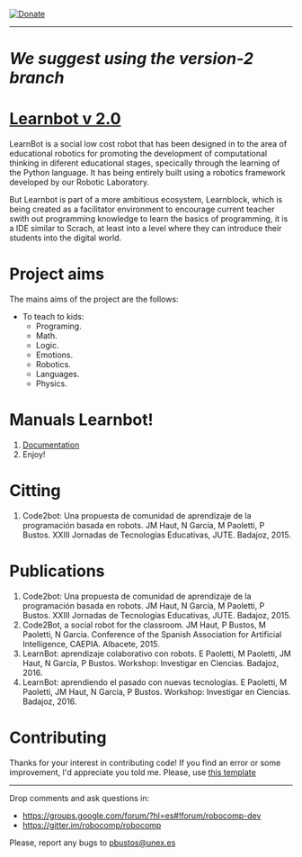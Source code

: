 
[![Donate](https://img.shields.io/badge/Donate-PayPal-green.svg)](https://www.paypal.com/cgi-bin/webscr?cmd=_s-xclick&hosted_button_id=N3VAYG9VP8S4L)

---

# _We suggest using the version-2 branch_
[Learnbot v 2.0](http://robocomp.org)
===============================
LearnBot is a social low cost robot that has been designed in to  the  area  of  educational  robotics  for  promoting  the  development of  computational  thinking  in  diferent  educational  stages,  specically through the learning of the Python language. It has being entirely built using a robotics framework developed by our Robotic Laboratory.

But Learnbot is part of a more ambitious ecosystem, Learnblock, which is being  created  as  a  facilitator  environment  to  encourage  current  teacher swith out programming knowledge to learn the basics of programming, it is a IDE similar to Scrach, at least into a level where they can introduce their students into the digital world.

# Project aims

The mains aims of the project are the follows:

* To teach to kids:
    * Programing.
    * Math.
    * Logic.
    * Emotions.
    * Robotics.
    * Languages.
    * Physics.
    

# Manuals Learnbot!
1. [Documentation](../../wiki)
2. Enjoy!

# Citting
1. Code2bot: Una propuesta de comunidad de aprendizaje de la programación basada en robots. JM Haut, N García, M Paoletti, P Bustos. XXIII Jornadas de Tecnologías Educativas, JUTE. Badajoz, 2015.

# Publications
1. Code2bot: Una propuesta de comunidad de aprendizaje de la programación basada en robots. JM Haut, N García, M Paoletti, P Bustos. XXIII Jornadas de Tecnologías Educativas, JUTE. Badajoz, 2015.
2. Code2Bot, a social robot for the classroom. JM Haut, P Bustos, M Paoletti, N Garcia. Conference of the Spanish Association for Artificial Intelligence, CAEPIA. Albacete, 2015.
3. LearnBot: aprendizaje colaborativo con robots. E Paoletti, M Paoletti, JM Haut, N García, P Bustos. Workshop: Investigar en Ciencias. Badajoz, 2016.
4. LearnBot: aprendiendo el pasado con nuevas tecnologías. E Paoletti, M Paoletti, JM Haut, N García, P Bustos. Workshop: Investigar en Ciencias. Badajoz, 2016.


# Contributing
Thanks for your interest in contributing code!
If you find an error or some improvement, I'd appreciate you told me. Please, use [this template](https://github.com/robocomp/learnbot/tree/master/.github)

---------------------------------------------------------------------
Drop comments and ask questions in:

- https://groups.google.com/forum/?hl=es#!forum/robocomp-dev
- https://gitter.im/robocomp/robocomp

Please, report any bugs to pbustos@unex.es



